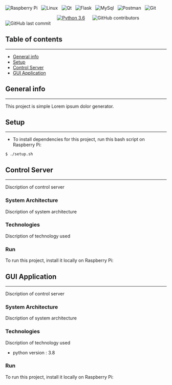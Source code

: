 ![Raspberry Pi](https://img.shields.io/badge/-RaspberryPi-C51A4A?style=for-the-badge&logo=Raspberry-Pi) &nbsp;
![Linux](https://img.shields.io/badge/Linux-FCC624?style=for-the-badge&logo=linux&logoColor=black)  &nbsp; 
![Qt](https://img.shields.io/badge/Qt-%23217346.svg?style=for-the-badge&logo=Qt&logoColor=white) &nbsp;
![Flask](https://img.shields.io/badge/Flask-000000?style=for-the-badge&logo=flask&logoColor=white) &nbsp; 
![MySql](https://img.shields.io/badge/SQLite-07405E?style=for-the-badge&logo=sqlite&logoColor=white) &nbsp;
![Postman](https://img.shields.io/badge/Postman-FF6C37?style=for-the-badge&logo=postman&logoColor=white) &nbsp; 
![Git](https://img.shields.io/badge/git-%23F05033.svg?style=for-the-badge&logo=git&logoColor=white) &nbsp;

 
&nbsp;&nbsp;&nbsp;&nbsp;&nbsp;&nbsp;&nbsp;&nbsp;&nbsp;&nbsp;&nbsp;&nbsp;&nbsp;&nbsp;&nbsp;&nbsp;&nbsp;&nbsp;&nbsp;&nbsp;&nbsp;&nbsp;&nbsp;&nbsp;&nbsp;&nbsp;&nbsp;&nbsp;&nbsp;&nbsp;&nbsp;&nbsp;&nbsp;&nbsp;&nbsp;&nbsp;&nbsp;&nbsp;&nbsp;&nbsp;
[![Python 3.6](https://img.shields.io/badge/python-3.7-blue.svg)](https://www.python.org/downloads/release/python-370/) &nbsp;&nbsp;&nbsp;&nbsp;
![GitHub contributors](https://img.shields.io/github/contributors/hosniadel666/cvs_internship) &nbsp;&nbsp;&nbsp;&nbsp;
![GitHub last commit](https://img.shields.io/github/last-commit/hosniadel666/cvs_internship) &nbsp;&nbsp;&nbsp;&nbsp;


<!--[![made-with-python](https://img.shields.io/badge/Made%20with-Python-1f425f.svg)](https://www.python.org/) -->


## Table of contents
-----------------------------------------
* [General info](#general-info)
* [Setup](#setup)
* [Control Server](#control-server)
* [GUI Application](#gui-application)



## General info
---------------------------
This project is simple Lorem ipsum dolor generator.


## Setup
------------------

- To install dependencies for this project, run this bash script on Raspberry Pi:
```
$ ./setup.sh
```

## Control Server
----------------------------
Discription of control server

### System Architecture
Discription of system architecture
<!-- <br/>
<p align="center">
  <img width="460" height="300" src="./resources/system-architecture-2.png">
</p> -->

### Technologies 
Discription of technology used
### Run 
To run this project, install it locally on Raspberry Pi:

<!-- <details>
    <summary>Technologies</summary>
    <p>Content </p>
</details> -->


## GUI Application
-----------------------
Discription of control server

### System Architecture
Discription of system architecture

### Technologies 
Discription of technology used
* python version : 3.8
### Run 
To run this project, install it locally on Raspberry Pi:

	
